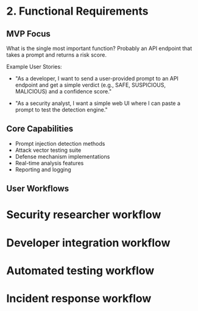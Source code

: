 # 2. Functional Requirements

## MVP Focus
 
What is the single most important function? Probably an API endpoint that takes a prompt and returns a risk score.

Example User Stories:

- "As a developer, I want to send a user-provided prompt to an API endpoint and get a simple verdict (e.g., SAFE, SUSPICIOUS, MALICIOUS) and a confidence score."

- "As a security analyst, I want a simple web UI where I can paste a prompt to test the detection engine."

## Core Capabilities

- Prompt injection detection methods
- Attack vector testing suite
- Defense mechanism implementations
- Real-time analysis features
- Reporting and logging

## User Workflows

# Security researcher workflow
# Developer integration workflow
# Automated testing workflow
# Incident response workflow